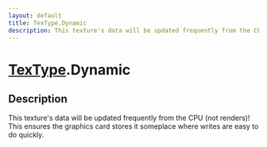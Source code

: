 ```yaml
---
layout: default
title: TexType.Dynamic
description: This texture's data will be updated frequently from the CPU (not renders)! This ensures the graphics card stores it someplace where writes are easy to do quickly.
---
```

# [TexType]({{site.url}}/Pages/Reference/TexType.html).Dynamic

## Description
This texture's data will be updated frequently from the
CPU (not renders)! This ensures the graphics card stores it
someplace where writes are easy to do quickly.

